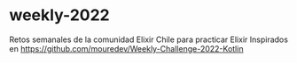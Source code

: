 # weekly-2022
Retos semanales de la comunidad Elixir Chile para practicar Elixir
Inspirados en https://github.com/mouredev/Weekly-Challenge-2022-Kotlin
